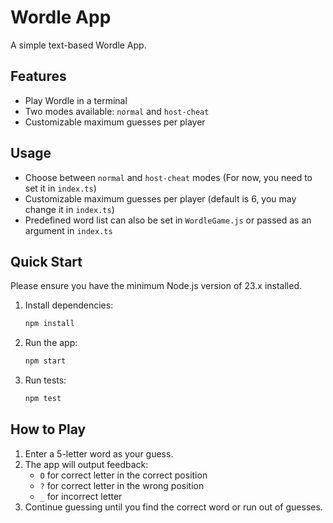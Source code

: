 # Wordle App

A simple text-based Wordle App.

## Features
- Play Wordle in a terminal
- Two modes available: `normal` and `host-cheat`
- Customizable maximum guesses per player

## Usage
- Choose between `normal` and `host-cheat` modes (For now, you need to set it in `index.ts`)
- Customizable maximum guesses per player (default is 6, you may change it in `index.ts`)
- Predefined word list can also be set in `WordleGame.js` or passed as an argument in `index.ts`

## Quick Start
Please ensure you have the minimum Node.js version of 23.x installed.
1. Install dependencies:
   ```bash
   npm install
   ```
2. Run the app:
   ```bash
   npm start
   ```
3. Run tests:
   ```bash
   npm test
   ```

## How to Play
1. Enter a 5-letter word as your guess.
2. The app will output feedback:
   - `O` for correct letter in the correct position
   - `?` for correct letter in the wrong position
   - `_` for incorrect letter
3. Continue guessing until you find the correct word or run out of guesses.
